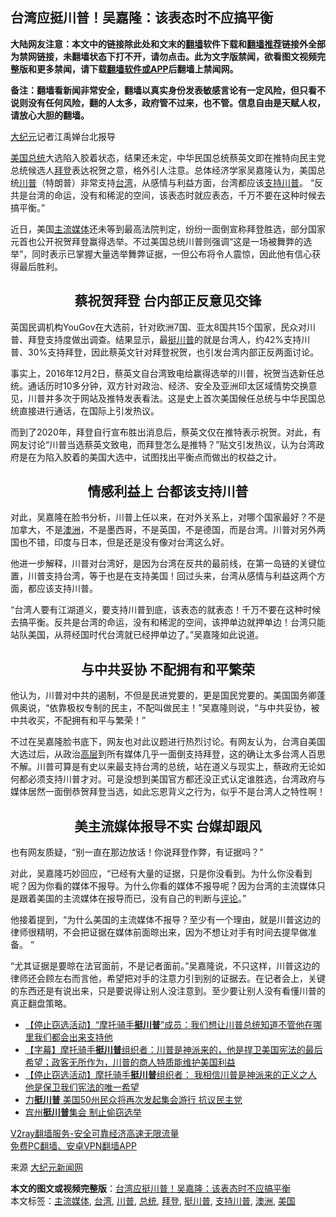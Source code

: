  <h2>台湾应挺川普！吴嘉隆：该表态时不应搞平衡</h2> <p class="notice"><b>大陆网友注意：本文中的链接除此处和文末的<a href="https://github.com/bannedbook/fanqiang" >翻墙</a>软件下载和<a href="https://github.com/killgcd/justmysocks/blob/master/README.md">翻墙推荐</a>链接外全部为禁网链接，未翻墙状态下打不开，请勿点击。此为文字版禁闻，欲看图文视频完整版和更多禁闻，请下载<a href="https://github.com/bannedbook/fanqiang">翻墙软件或APP</a>后翻墙上禁闻网。</p><p>备注：翻墙看新闻非常安全，翻墙以真实身份发表敏感言论有一定风险，但只看不说则没有任何风险，翻的人太多，政府管不过来，也不管。信息自由是天赋人权，请放心大胆的翻墙。</b></p>  <div class="entry"> <p><span class='wp_keywordlink_affiliate'><a href="http://www.epochtimes.com/" title="大纪元" target="_blank">大纪元</a></span>记者江禹婵台北报导</p> <p><a href="https://www.bannedbook.org/bnews/tag/%e7%be%8e%e5%9b%bd/" class="st_tag internal_tag" rel="tag" title="标签 美国 下的日志">美国</a><a href="https://www.bannedbook.org/bnews/tag/%e6%80%bb%e7%bb%9f/" class="st_tag internal_tag" rel="tag" title="标签 总统 下的日志">总统</a>大选陷入胶着状态，结果还未定，中华民国总统蔡英文即在推特向民主党总统候选人<a href="https://www.bannedbook.org/bnews/tag/%e6%8b%9c%e7%99%bb/" class="st_tag internal_tag" rel="tag" title="标签 拜登 下的日志">拜登</a>表达祝贺之意，格外引人注意。总体经济学家吴嘉隆认为，美国总统<a href="https://www.bannedbook.org/bnews/tag/%e5%b7%9d%e6%99%ae/" class="st_tag internal_tag" rel="tag" title="标签 川普 下的日志">川普</a>（特朗普）非常支持<a href="https://www.bannedbook.org/bnews/tag/%e5%8f%b0%e6%b9%be/" class="st_tag internal_tag" rel="tag" title="标签 台湾 下的日志">台湾</a>，从感情与利益方面，台湾都应该<a href="https://www.bannedbook.org/bnews/tag/%E6%94%AF%E6%8C%81%E5%B7%9D%E6%99%AE/" class="st_tag internal_tag" rel="tag" title="标签 支持川普 下的日志">支持川普</a>。 “反共是台湾的命运，没有和稀泥的空间，该表态时就应表态，千万不要在这种时候去搞平衡。”</p> <p></p> <p>近日，美国<a href="https://www.bannedbook.org/bnews/tag/%e4%b8%bb%e6%b5%81%e5%aa%92%e4%bd%93/" class="st_tag internal_tag" rel="tag" title="标签 主流媒体 下的日志">主流媒体</a>还未等到最高法院判定，纷纷一面倒宣称拜登胜选，部分国家元首也公开祝贺拜登赢得选举。不过美国总统川普则强调“这是一场被舞弊的选举”，同时表示已掌握大量选举舞弊证据，一但公布将令人震惊，因此他有信心获得最后胜利。</p>  <h2 style="text-align: center;">蔡祝贺拜登 台内部正反意见交锋</h2> <p>英国民调机构YouGov在大选前，针对欧洲7国、亚太8国共15个国家，民众对川普、拜登支持度做出调查。结果显示，最<a href="https://www.bannedbook.org/bnews/tag/%E6%8C%BA%E5%B7%9D%E6%99%AE/" class="st_tag internal_tag" rel="tag" title="标签 挺川普 下的日志">挺川普</a>的就是台湾人，约42%支持川普、30%支持拜登，因此蔡英文针对拜登祝贺，也引发台湾内部正反两面讨论。</p> <p>事实上，2016年12月2日，蔡英文自台湾致电给赢得选举的川普，祝贺当选新任总统。通话历时10多分钟，双方针对政治、经济、安全及亚洲印太区域情势交换意见，川普并多次于网站及推特发表看法。这是史上首次美国候任总统与中华民国总统直接进行通话，在国际上引发热议。</p> <p>而到了2020年，拜登自行宣布胜出消息后，蔡英文仅在推特表示祝贺。对此，有网友讨论“川普当选蔡英文致电，而拜登怎么是推特？”贴文引发热议，认为台湾政府是在为陷入胶着的美国大选中，试图找出平衡点而做出的权益之计。</p> <h2 style="text-align: center;">情感利益上 台都该支持川普</h2> <p>对此，吴嘉隆在脸书分析，川普上任以来，在对外关系上，对哪个国家最好？不是加拿大，不是<a href="https://www.bannedbook.org/bnews/tag/%e6%be%b3%e6%b4%b2/" class="st_tag internal_tag" rel="tag" title="标签 澳洲 下的日志">澳洲</a>，不是墨西哥，不是英国，不是德国，而是台湾。川普对另外两国也不错，印度与日本，但是还是没有像对台湾这么好。</p>  <p>他进一步解释，川普对台湾好，是因为台湾在反共的最前线，在第一岛链的关键位置，川普支持台湾，等于也是在支持美国！回过头来，台湾从感情与利益这两个方面，都应该支持川普。</p> <p>“台湾人要有江湖道义，要支持川普到底，该表态的就表态！千万不要在这种时候去搞平衡。反共是台湾的命运，没有和稀泥的空间，该押单边就押单边！台湾只能站队美国，从蒋经国时代台湾就已经押单边了。”吴嘉隆如此说道。</p> <h2 style="text-align: center;">与中共妥协 不配拥有和平繁荣</h2> <p>他认为，川普对中共的遏制，不但是民进党要的，更是国民党要的。美国国务卿蓬佩奥说，“依靠极权专制的民主，不配叫做民主！”吴嘉隆则说，“与中共妥协，被中共收买，不配拥有和平与繁荣！”</p> <p>不过在吴嘉隆脸书底下，网友也对此议题进行热烈讨论。有网友认为，台湾自美国大选过后，从政治<span class='wp_keywordlink_affiliate'><a href="https://www.bannedbook.org/bnews/ccpdope/" title="中共高层内幕" target="_blank">高层</a></span>到所有媒体几乎一面倒支持拜登，这的确让太多台湾人百思不解。川普可算是有史以来最支持台湾的总统，站在道义与现实上，蔡政府无论如何都必须支持川普才对。可是没想到美国官方都还没正式认定谁胜选，台湾政府与媒体居然一面倒恭贺拜登当选，如此忘恩背义之行为，似乎不是台湾人之特性啊！</p>  <h2 style="text-align: center;">美主流媒体报导不实 台媒却跟风</h2> <p>也有网友质疑，“别一直在那边放话！你说拜登作弊，有证据吗？”</p> <p>对此，吴嘉隆巧妙回应，“已经有大量的证据，只是你没看到。为什么你没看到呢？因为你看的媒体不报导。为什么你看的媒体不报导呢？因为台湾的主流媒体只是跟着美国的主流媒体在报导而已，没有自己的判断与<span class='wp_keywordlink_affiliate'><a href="https://www.bannedbook.org/bnews/comments/" title="新闻评论" target="_blank">评论</a></span>。”</p> <p>他接着提到，“为什么美国的主流媒体不报导？至少有一个理由，就是川普这边的律师很精明，不会把证据在媒体前面晾出来，因为不想让对手有时间去提早做准备。 ”</p> <p>“尤其证据是要晾在法官面前，不是记者面前。”吴嘉隆说，不只这样，川普这边的律师还会顾左右而言他，希望把对手的注意力引到别的证据去。在记者会上，关键的东西还是有说出来，只是要说得让别人没注意到。至少要让别人没有看懂川普的真正翻盘策略。</p>  <ul class='op-related-articles' title='相关阅读'> <li><a href='https://www.bannedbook.org/bnews/bannedvideo/20201127/1438251.html' target='_blank'>【停止窃选活动】“摩托骑手<b>挺川普</b>”成员：我们想让川普总统知道不管他在哪里我们都会出来支持他</a></li> <li><a href='https://www.bannedbook.org/bnews/bannedvideo/20201125/1436682.html' target='_blank'>【字幕】摩托骑手<b>挺川普</b>组织者：川普是神派来的，他是捍卫美国宪法的最后希望；政客无所作为，川普的商人特质能维护美国利益</a></li> <li><a href='https://www.bannedbook.org/bnews/bannedvideo/20201125/1436499.html' target='_blank'>【停止窃选活动】摩托骑手<b>挺川普</b>组织者： 我相信川普是神派来的正义之人  他是保卫我们宪法的唯一希望</a></li> <li><a href='https://www.bannedbook.org/bnews/taiwannews/20201124/1436155.html' target='_blank'>力<b>挺川普</b> 美国50州民众将再次发起集会游行 抗议民主党</a></li> <li><a href='https://www.bannedbook.org/bnews/taiwannews/20201123/1435551.html' target='_blank'>宾州<b>挺川普</b>集会 制止偷窃选举</a></li> </ul> <p class="texttj"> <a href="https://www.bannedbook.org/forum23/topic22702.html" target="_blank">V2ray翻墙服务-安全可靠经济高速无限流量</a><br/> <a href="https://github.com/bannedbook/fanqiang/wiki/%E7%A6%81%E9%97%BB%E7%BD%91%E5%AE%89%E5%8D%93%E7%BF%BB%E5%A2%99%E6%96%B0%E9%97%BBAPP" target="_blank">免费PC翻墙、安卓VPN翻墙APP</a></p><p>来源 <span class='wp_keywordlink_affiliate'><a href="http://www.epochtimes.com/" title="大纪元新闻网" target="_blank">大纪元新闻网</a></span></p><a name='sharetosocial'></a>       <div><b>本文的图文或视频完整版</b>：<a href='https://www.bannedbook.org/bnews/cbnews/20201128/1438396.html'>台湾应挺川普！吴嘉隆：该表态时不应搞平衡</a></div>  </div><!--END ENTRY--> <div class="postfooter"> <div>本文标签：<a href="https://www.bannedbook.org/bnews/tag/%e4%b8%bb%e6%b5%81%e5%aa%92%e4%bd%93/" rel="tag">主流媒体</a>, <a href="https://www.bannedbook.org/bnews/tag/%e5%8f%b0%e6%b9%be/" rel="tag">台湾</a>, <a href="https://www.bannedbook.org/bnews/tag/%e5%b7%9d%e6%99%ae/" rel="tag">川普</a>, <a href="https://www.bannedbook.org/bnews/tag/%e6%80%bb%e7%bb%9f/" rel="tag">总统</a>, <a href="https://www.bannedbook.org/bnews/tag/%e6%8b%9c%e7%99%bb/" rel="tag">拜登</a>, <a href="https://www.bannedbook.org/bnews/tag/%E6%8C%BA%E5%B7%9D%E6%99%AE/" rel="tag">挺川普</a>, <a href="https://www.bannedbook.org/bnews/tag/%E6%94%AF%E6%8C%81%E5%B7%9D%E6%99%AE/" rel="tag">支持川普</a>, <a href="https://www.bannedbook.org/bnews/tag/%e6%be%b3%e6%b4%b2/" rel="tag">澳洲</a>, <a href="https://www.bannedbook.org/bnews/tag/%e7%be%8e%e5%9b%bd/" rel="tag">美国</a></div>  </div><!--END POSTFOOTER--> 
